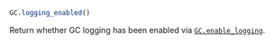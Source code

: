 ```julia
GC.logging_enabled()
```

Return whether GC logging has been enabled via [`GC.enable_logging`](@ref).
